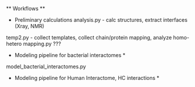 
** Workflows **

* Preliminary calculations
analysis.py  - calc structures, extract interfaces (Xray, NMR)

temp2.py - collect templates, collect chain/protein mapping, analyze homo-hetero
mapping.py ???

* Modeling pipeline for bacterial interactomes *

model_bacterial_interactomes.py


* Modeling pipeline for Human Interactome, HC interactions *


